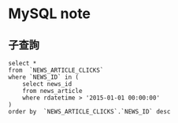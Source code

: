# MySQL note

## 子查詢
```mysql
select *
from  `NEWS_ARTICLE_CLICKS`
where `NEWS_ID` in (
	select news_id
	from news_article
	where rdatetime > '2015-01-01 00:00:00'
)
order by  `NEWS_ARTICLE_CLICKS`.`NEWS_ID` desc
```
